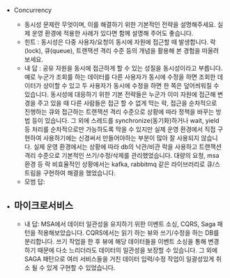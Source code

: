 - Concurrency
	- 동시성 문제란 무엇이며, 이를 해결하기 위한 기본적인 전략을 설명해주세요. 실제 운영 환경에 적용한 사례가 있다면 함께 설명해 주어도 좋습니다.
	- 힌트 : 동시성은 다중 사용자/요청이 동시에 자원에 접근할 때 발생합니다. 락(lock), 큐(queue), 트랜잭션 격리 수준 등의 개념을 활용해 본 경험을 떠올려 보세요.
	- 내 답 : 공유 자원을 동시에 접근하게 할 수 있는 성질을 동시성이라고 부릅니다.  예로 누군가 조회를 하는 데이터를 다른 사용자가 동시에 수정을 하면 조회한 데이터가 상이할 수 있고 두 사용자가 동시에 수정을 하면 한 쪽은 덮어씌워질 수 있습니다. 동시성에 대응하기 위한 기본 전략들은 누군가 이미 자원에 접근해 변경을 주고 있을 때 다른 사람들은 접근 할 수 없게 막는 락, 접근을 순차적으로 진행하는 큐와 접근하는 트랜잭션 격리 수준으로 상황에 따라 정책을 바꾸는 방법 등이 있습니다. 그 외에 스레드를 synchronize(동기화)하거나 wait, yield 등 처리를 순차적으로만 가능하도록 막을 수 있지만 실제 운영 환경에서 직접 구현하여 사용하기에는 신경써서 만들어야하는 부분이 많아 잘 사용되지 않습니다. 실제 운영 환경에서는 상황에 따라 db의 낙관/비관 락을 사용하고 트랜잭션 격리 수준으로 기본적인 쓰기/수정/삭제를 관리했었습니다. 대량의 요청, msa 환경 등 락 비효율적인 상황에서는 kafka, rabbitmq 같은 라이브러리로 큐/스트림을 구현하여 해결을 했었습니다. 
	- 모범 답:

- 마이크로서비스
	- 
	- 내 답: MSA에서 데이터 일관성을 유지하기 위한 이벤트 소싱, CQRS, Saga 패턴을 적용해보았습니다. CQRS에서는 읽기 하는 뷰와 쓰기/수정을 하는 DB를 분리합니다. 쓰기 작업을 한 후 뷰에 해당 데이터들을 이벤트 소싱을 통해 변경하기 때문에 다소 느리더라도 데이터의 일관성을 보장할 수 있습니다. 그 외에 SAGA 패턴으로 여러 서비스들을 거친 데이터 입력/수정 작업이 일괄성있게 취소 될 수 있게 구현할 수 있었습니다.